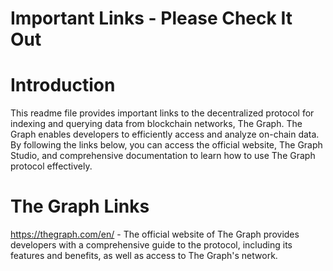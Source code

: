 # Important Links - Please Check It Out
# Introduction
This readme file provides important links to the decentralized protocol for indexing and querying data from blockchain networks, The Graph. The Graph enables developers to efficiently access and analyze on-chain data. By following the links below, you can access the official website, The Graph Studio, and comprehensive documentation to learn how to use The Graph protocol effectively.

# The Graph Links
https://thegraph.com/en/ - The official website of The Graph provides developers with a comprehensive guide to the protocol, including its features and benefits, as well as access to The Graph's network.

